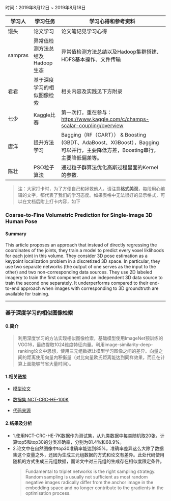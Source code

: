 时间：2019年8月12日 ~ 2019年8月18日

学习人|学习任务|学习心得和参考资料
------ | ------ | ------ 
馒头 | 论文学习 | 论文笔记见学习心得
sampras | 异常值检测方法总结及Hadoop生态 | 异常值检测方法总结以及Hadoop集群搭建、HDFS基本操作、文件传输
君君 | 基于深度学习的相似图像检索 | 相关内容及实践见下方附录
七少 | Kaggle比赛 | 第一次打，重在参与：https://www.kaggle.com/c/champs-scalar-coupling/overview
唐洋 | 提升方法学习 | Bagging（RF（CART）） & Boosting (GBDT、AdaBoost、XGBoost），Bagging可以并行，主要降低方差，Boosting串行，主要降低偏差等。
陈壮 | PSO粒子算法 | 通过粒子群算法优化高斯过程里面的Kernel的参数.
> 注：大家打卡时，为了方便自己和拯救他人，请注意**格式美观**，每段用心编辑的文字，都代表了我们的学习态度。如果表格中无法很好的显示格式，可以在文档后附上打卡内容，如下

### Coarse-to-Fine Volumetric Prediction for Single-Image 3D Human Pose
#### Summary
This article proposes an approach that instead of directly regressing the coordinates of the joints, they train a model to predict every voxel liklihoods for each joint in this volume. They consider 3D pose estimation as a keypoint localization problem in a discretized 3D space. In particular, they use two separate networks (the output of one serves as the input to the other) and two non-corresponding data sources. They use 2D labeled imagery to train the first component and an independent 3D data source to train the second one separately. It underperforms compared to their end-to-end approach when images with corresponding to 3D groundtruth are available for training.

----

### 基于深度学习的相似图像检索
#### 0.简介

> 利用深度学习的方法实现相似图像检索，基础模型使用ImageNet预训练的VGG16，最终提取1024维度特征向量。利用image-similarity-deep-ranking论文中思想，使用三元组数据让模型学习图像之间的差异。向量之间的距离使用向量内积衡量（对比向量欧氏距离能达到同样效果，而且在计算上面能够节省大量时间）。

#### 1.相关链接

* [模型论文](https://github.com/Zhenye-Na/image-similarity-using-deep-ranking/blob/master/references/42945.pdf)

* [数据集 NCT-CRC-HE-100K](https://zenodo.org/record/1214456#.XUP0qnbhi7r)

* [代码来源](https://github.com/akarshzingade/image-similarity-deep-ranking)

#### 2.结果及分析

* 1.使用NCT-CRC-HE-7K数据作为测试集，从九类数据中每类随机取20张，计算top5和top30的分类准确率，分别为81.4%和68.9%。
* 2.论文中在自然图像中top30准确率能达到85%，准确率差异这么大除了数据集这个变量之外，还因为生成三元组数据的方式和论文有差异。此处代码使用随机的方式生成三元组数据，而论文中对三元组的生成存在相似度限定条件。
	> Fundamental to triplet networks is the right sampling strategy. Random sampling is usually not sufficient as most random negative images radically differ from the anchor image in the embedding space and no longer contribute to the gradients in the optimisation process. 
